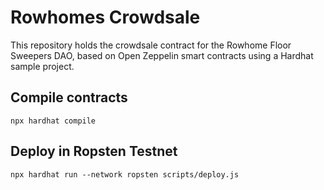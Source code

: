 # Rowhomes Crowdsale

This repository holds the crowdsale contract for the Rowhome Floor Sweepers DAO, based on Open Zeppelin smart contracts using a Hardhat sample project.

## Compile contracts

```shell
npx hardhat compile
```

## Deploy in Ropsten Testnet

```shell
npx hardhat run --network ropsten scripts/deploy.js
```
